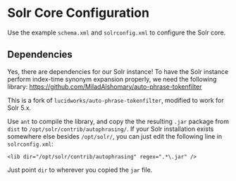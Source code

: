 # Solr Core Configuration
Use the example `schema.xml` and `solrconfig.xml` to configure the Solr core.

## Dependencies
Yes, there are dependencies for our Solr instance! To have the Solr instance perform index-time synonym expansion properly, we need the following library:
https://github.com/MiladAlshomary/auto-phrase-tokenfilter

This is a fork of `lucidworks/auto-phrase-tokenfilter`, modified to work for Solr 5.x.

Use `ant` to compile the library, and copy the the resulting `.jar` package from `dist` to `/opt/solr/contrib/autophrasing/`. If your Solr installation exists somewhere else besides `/opt/solr/`, you can just edit the following line in `solrconfig.xml`:

`<lib dir="/opt/solr/contrib/autophrasing" regex=".*\.jar" />`

Just point `dir` to wherever you copied the `jar` file.
